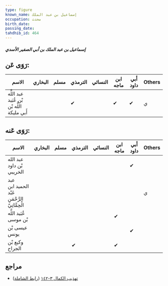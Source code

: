 ```yaml
---
type: figure
known_name: إسماعيل بن عبد الملك
occupation: محدث
birth_date:
passing_date:
tahdhib_id: 464
---
```

##### إسماعيل بن عبد الملك بن أبي الصفير الأسدي

## رَوَى عَن:
| الاسم                                       | البخاري | مسلم | الترمذي | النسائي | ابن ماجه | أبي داود | Others |
| ------------------------------------------- | ------- | ---- | ------- | ------- | -------- | -------- | ------ |
| عبد اللَّه بْن عُبَيد اللَّه بْن أَبي مليكة |         |      | ✔       |         | ✔        | ✔        | ي      |
## رَوَى عَنه:
| الاسم                                          | البخاري | مسلم | الترمذي | النسائي | ابن ماجه | أبي داود | Others |
| ---------------------------------------------- | ------- | ---- | ------- | ------- | -------- | -------- | ------ |
| عبد الله بْن داود الخريبي                      |         |      |         |         |          | ✔        |        |
| عبد الحميد ابن عَبْد الرَّحْمَنِ الْحِمَّانِيّ |         |      |         |         |          |          | ي      |
| عُبَيد اللَّه بْن موسى                         |         |      |         |         | ✔        |          |        |
| عيسى بْن يونس                                  |         |      |         |         |          | ✔        |        |
| وكيع بْن الجراح                                |         |      | ✔       |         | ✔        |          |        |
## مراجع
- [تهذيب الكمال ٣-١٤٢](obsidian://open?vault=Tahdhib-al-Kamal&file=Figures/٤٦٤-إسماعيل%20بن%20عبد%20الملك%20بن%20أبي%20الصفير%20الأسدي) ([رابط الشاملة](https://shamela.ws/book/3722/1156))